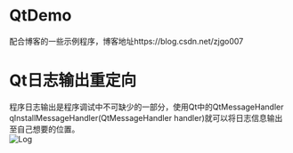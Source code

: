 # QtDemo
配合博客的一些示例程序，博客地址https://blog.csdn.net/zjgo007

# Qt日志输出重定向
程序日志输出是程序调试中不可缺少的一部分，使用Qt中的QtMessageHandler qInstallMessageHandler(QtMessageHandler handler)就可以将日志信息输出至自己想要的位置。</br>
![Log](https://img-blog.csdnimg.cn/20210426125023602.png?x-oss-process=image/watermark,type_ZmFuZ3poZW5naGVpdGk,shadow_10,text_aHR0cHM6Ly9ibG9nLmNzZG4ubmV0L3pqZ28wMDc=,size_16,color_FFFFFF,t_70)
